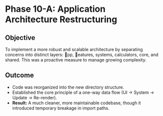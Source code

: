 # Phase 10-A: Application Architecture Restructuring

## Objective
To implement a more robust and scalable architecture by separating concerns into distinct layers: pp, eatures, systems, calculators, core, and shared. This was a proactive measure to manage growing complexity.

## Outcome
-   Code was reorganized into the new directory structure.
-   Established the core principle of a one-way data flow (UI -> System -> Update -> Re-render).
-   **Result:** A much cleaner, more maintainable codebase, though it introduced temporary breakage in import paths.
